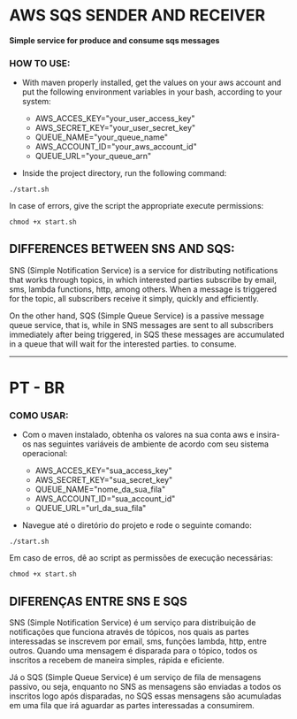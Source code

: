 # AWS SQS SENDER AND RECEIVER

#### Simple service for produce and consume sqs messages

### HOW TO USE:

 - With maven properly installed, get the values on your aws account and put the following environment variables in your bash, according to your system: 
    * AWS_ACCES_KEY="your_user_access_key"
    * AWS_SECRET_KEY="your_user_secret_key"
    * QUEUE_NAME="your_queue_name"
    * AWS_ACCOUNT_ID="your_aws_account_id"
    * QUEUE_URL="your_queue_arn"


 - Inside the project directory, run the following command: 
```
./start.sh
```
In case of errors, give the script the appropriate execute permissions: 
```
chmod +x start.sh
```

## DIFFERENCES BETWEEN SNS AND SQS: 

SNS (Simple Notification Service) is a service for distributing notifications that works through topics, in which interested parties subscribe by email, sms, lambda functions, http, among others. When a message is triggered for the topic, all subscribers receive it simply, quickly and efficiently.

On the other hand, SQS (Simple Queue Service) is a passive message queue service, that is, while in SNS messages are sent to all subscribers immediately after being triggered, in SQS these messages are accumulated in a queue that will wait for the interested parties. to consume.

---
# PT - BR
### COMO USAR: 
 - Com o maven instalado, obtenha os valores na sua conta aws e insira-os nas seguintes variáveis de ambiente de acordo com seu sistema operacional:
    * AWS_ACCES_KEY="sua_access_key"
    * AWS_SECRET_KEY="sua_secret_key"
    * QUEUE_NAME="nome_da_sua_fila"
    * AWS_ACCOUNT_ID="sua_account_id"
    * QUEUE_URL="url_da_sua_fila"

 
- Navegue até o diretório do projeto e rode o seguinte comando: 
```
./start.sh
```
  
Em caso de erros, dê ao script as permissões de execução necessárias: 
```
chmod +x start.sh
```

## DIFERENÇAS ENTRE SNS E SQS

SNS (Simple Notification Service) é um serviço para distribuição de notificações que funciona através de tópicos, nos quais as partes interessadas se inscrevem por email, sms, funções lambda, http, entre outros. Quando uma mensagem é disparada para o tópico, todos os inscritos a recebem de maneira simples, rápida e eficiente.

Já o SQS (Simple Queue Service) é um serviço de fila de mensagens passivo, ou seja, enquanto no SNS as mensagens são enviadas a todos os inscritos logo após disparadas, no SQS essas mensagens são acumuladas em uma fila que irá aguardar as partes interessadas a consumirem. 
